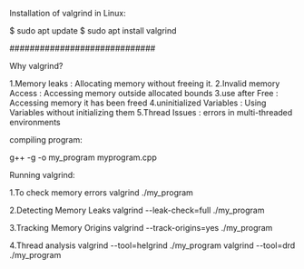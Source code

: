 
Installation of valgrind in Linux:

$ sudo apt update
$ sudo apt install valgrind

#############################

Why valgrind?

1.Memory leaks : Allocating memory without freeing it.
2.Invalid memory Access : Accessing memory outside allocated bounds
3.use after Free : Accessing memory it has been freed
4.uninitialized Variables : Using Variables without initializing them
5.Thread Issues : errors in multi-threaded environments

compiling program:

g++ -g -o my_program myprogram.cpp

Running valgrind:

1.To check memory errors
valgrind ./my_program

2.Detecting Memory Leaks
valgrind --leak-check=full ./my_program

3.Tracking Memory Origins
valgrind --track-origins=yes ./my_program

4.Thread analysis
valgrind --tool=helgrind ./my_program
valgrind --tool=drd ./my_program

